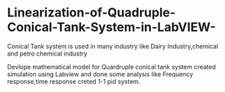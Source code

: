 # Linearization-of-Quadruple-Conical-Tank-System-in-LabVIEW-

Conical Tank system is used in many industry like Dairy Industry,chemical and petro chemical industry

Devlope mathematical model for Quardruple conical tank system
created simulation using Labview and done some analysis like Frequency response,time response creted 1-1 pid system.
